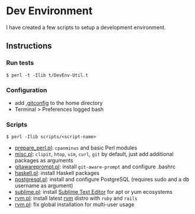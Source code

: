 # Dev Environment

I have created a few scripts to setup a development environment.


## Instructions

### Run tests

```
$ perl -t -Ilib t/DevEnv-Util.t
```

### Configuration

- add [.gitconfig](config/.gitconfig) to the home directory
- Terminal > Preferences logged bash

### Scripts

```
$ perl -Ilib scripts/<script-name>
```

- [prepare_perl.pl](scripts/prepare_perl.pl): `cpanminus` and basic Perl modules
- [misc.pl](scripts/misc.pl): `clipit`, `htop`, `vim`, `curl`, `git` by default, just add additional packages as arguments
- [gitawareprompt.pl](scripts/gitawareprompt.pl): install `git-aware-prompt` and configure .bashrc
- [haskell.pl](scripts/haskell.pl): install Haskell packages
- [postgresql.pl](scripts/postgresql.pl): install and configure PostgreSQL (requires sudo and a db username as argument)
- [sublime.pl](scripts/sublime.pl): install [Sublime Text Editor](https://www.sublimetext.com/docs/3/linux_repositories.html) for apt or yum ecosystems
- [rvm.pl](scripts/rvm.pl): install latest [rvm](https://rvm.io/rvm/install) distro with `ruby` and `rails`
- [rvm.pl](scripts/rvm_repair.pl): fix global installation for multi-user usage
